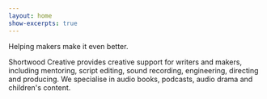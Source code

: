 ```yaml
---
layout: home
show-excerpts: true
---
```

Helping makers make it even better.

Shortwood Creative provides creative support for writers and makers, including mentoring, script editing, sound recording, engineering, directing and producing. We specialise in audio books, podcasts, audio drama and children's content.

